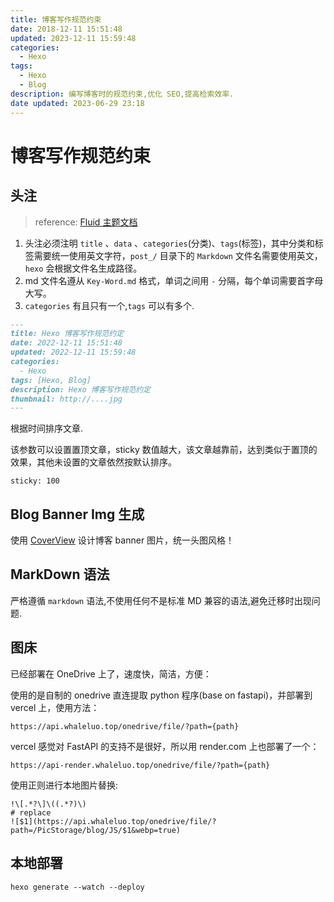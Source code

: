 ```yaml
---
title: 博客写作规范约束
date: 2018-12-11 15:51:48
updated: 2023-12-11 15:59:48
categories:
  - Hexo
tags:
  - Hexo
  - Blog
description: 编写博客时的规范约束,优化 SEO,提高检索效率.
date updated: 2023-06-29 23:18
---
```


# 博客写作规范约束

## 头注

> reference: [Fluid 主题文档](https://fluid-dev.github.io/hexo-fluid-docs/guide/)

1. 头注必须注明 `title` 、`data` 、`categories`(分类)、`tags`(标签)，其中分类和标签需要统一使用英文字符，`post_/` 目录下的 `Markdown` 文件名需要使用英文，`hexo` 会根据文件名生成路径。
2. md 文件名遵从 `Key-Word.md` 格式，单词之间用 `-` 分隔，每个单词需要首字母大写。
3. `categories` 有且只有一个,`tags` 可以有多个.

```md
---
title: Hexo 博客写作规范约定
date: 2022-12-11 15:51:48
updated: 2022-12-11 15:59:48
categories:
  - Hexo
tags: [Hexo, Blog]
description: Hexo 博客写作规范约定
thumbnail: http://....jpg
---
```

根据时间排序文章.

该参数可以设置置顶文章，sticky 数值越大，该文章越靠前，达到类似于置顶的效果，其他未设置的文章依然按默认排序。

```text
sticky: 100
```

## Blog Banner Img 生成

使用 [CoverView](https://coverview.vercel.app/) 设计博客 banner 图片，统一头图风格！

## MarkDown 语法

严格遵循 `markdown` 语法,不使用任何不是标准 MD 兼容的语法,避免迁移时出现问题.

## 图床

已经部署在 OneDrive 上了，速度快，简洁，方便：

使用的是自制的 onedrive 直连提取 python 程序(base on fastapi)，并部署到 vercel 上，使用方法：

```shell
https://api.whaleluo.top/onedrive/file/?path={path}
```

vercel 感觉对 FastAPI 的支持不是很好，所以用 render.com 上也部署了一个：

```shell
https://api-render.whaleluo.top/onedrive/file/?path={path}
```

使用正则进行本地图片替换:

```shell
!\[.*?\]\((.*?)\)
# replace
![$1](https://api.whaleluo.top/onedrive/file/?path=/PicStorage/blog/JS/$1&webp=true)
```

## 本地部署

```shell
hexo generate --watch --deploy
```
